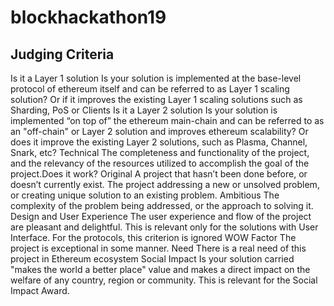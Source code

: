 # blockhackathon19

## Judging Criteria 

Is it a Layer 1 solution
Is your solution is implemented at the base-level protocol of ethereum itself and can be referred to as Layer 1 scaling solution? Or if it improves the existing Layer 1 scaling solutions such as Sharding, PoS or Clients 
Is it a Layer 2 solution
Is your solution is implemented “on top of” the ethereum main-chain and can be referred to as an "off-chain" or Layer 2 solution and improves ethereum scalability? Or does it improve the existing Layer 2 solutions, such as Plasma, Channel, Snark, etc? 
Technical
The completeness and functionality of the project, and the relevancy of the resources utilized to accomplish the goal of the project.Does it work? 
Original
A project that hasn’t been done before, or doesn’t currently exist. The project addressing a new or unsolved problem, or creating unique solution to an existing problem. 
Ambitious
The complexity of the problem being addressed, or the approach to solving it. 
Design and User Experience
The user experience and flow of the project are pleasant and delightful. This is relevant only for the solutions with User Interface. For the protocols, this criterion is ignored 
WOW Factor
The project is exceptional in some manner. 
Need
There is a real need of this project in Ethereum ecosystem 
Social Impact
Is your solution carried "makes the world a better place" value and makes a direct impact on the welfare of any country, region or community. This is relevant for the Social Impact Award. 
